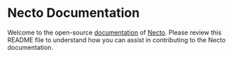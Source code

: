 # Necto Documentation

Welcome to the open-source [documentation](https://docs.corinvo.dev/necto) of [Necto](https://necto.dev). Please review this README file to understand how you can assist in contributing to the Necto documentation.
